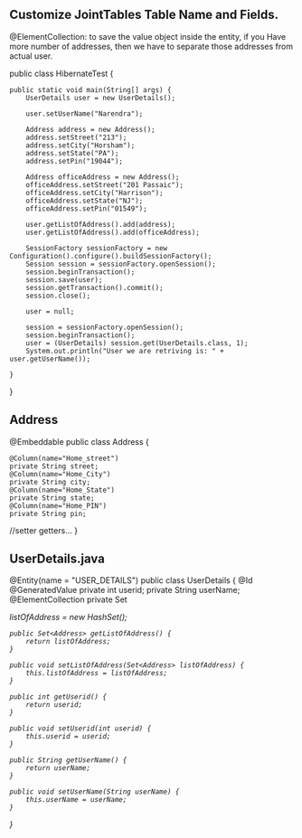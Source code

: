 ## Customize JointTables Table Name and Fields.

@ElementCollection: to save the value object inside the entity, if you Have more number of addresses, 
then we have to separate those addresses from actual user.

public class HibernateTest {

	public static void main(String[] args) {
		UserDetails user = new UserDetails();

		user.setUserName("Narendra");
		
		Address address = new Address();
		address.setStreet("213");
		address.setCity("Horsham");
		address.setState("PA");
		address.setPin("19044");

		Address officeAddress = new Address();
		officeAddress.setStreet("201 Passaic");
		officeAddress.setCity("Harrison");
		officeAddress.setState("NJ");
		officeAddress.setPin("01549");

		user.getListOfAddress().add(address);
		user.getListOfAddress().add(officeAddress);

		SessionFactory sessionFactory = new Configuration().configure().buildSessionFactory();
		Session session = sessionFactory.openSession();
		session.beginTransaction();
		session.save(user);
		session.getTransaction().commit();
		session.close();

		user = null;

		session = sessionFactory.openSession();
		session.beginTransaction();
		user = (UserDetails) session.get(UserDetails.class, 1);
		System.out.println("User we are retriving is: " + user.getUserName());

	}

}

## Address

@Embeddable
public class Address {
	
	@Column(name="Home_street")
	private String street;
	@Column(name="Home_City")
	private String city;
	@Column(name="Home_State")
	private String state;
	@Column(name="Home_PIN")
	private String pin;
  //setter getters...
  }
  
  ## UserDetails.java
  
  @Entity(name = "USER_DETAILS")
  public class UserDetails {
	@Id
	@GeneratedValue
	private int userid;
	private String userName;
	@ElementCollection
	private Set<Address> listOfAddress = new HashSet();
	
	public Set<Address> getListOfAddress() {
		return listOfAddress;
	}

	public void setListOfAddress(Set<Address> listOfAddress) {
		this.listOfAddress = listOfAddress;
	}

	public int getUserid() {
		return userid;
	}

	public void setUserid(int userid) {
		this.userid = userid;
	}

	public String getUserName() {
		return userName;
	}

	public void setUserName(String userName) {
		this.userName = userName;
	}

}
